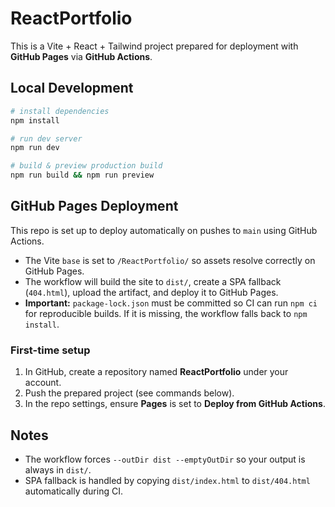 # ReactPortfolio

This is a Vite + React + Tailwind project prepared for deployment with **GitHub Pages** via **GitHub Actions**.

## Local Development

```bash
# install dependencies
npm install

# run dev server
npm run dev

# build & preview production build
npm run build && npm run preview
```

## GitHub Pages Deployment

This repo is set up to deploy automatically on pushes to `main` using GitHub Actions.

- The Vite `base` is set to `/ReactPortfolio/` so assets resolve correctly on GitHub Pages.
- The workflow will build the site to `dist/`, create a SPA fallback (`404.html`), upload the artifact, and deploy it to GitHub Pages.
- **Important:** `package-lock.json` must be committed so CI can run `npm ci` for reproducible builds. If it is missing, the workflow falls back to `npm install`.

### First-time setup

1. In GitHub, create a repository named **ReactPortfolio** under your account.
2. Push the prepared project (see commands below).
3. In the repo settings, ensure **Pages** is set to **Deploy from GitHub Actions**.

## Notes

- The workflow forces `--outDir dist --emptyOutDir` so your output is always in `dist/`.
- SPA fallback is handled by copying `dist/index.html` to `dist/404.html` automatically during CI.
